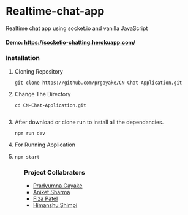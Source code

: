 # Realtime-chat-app 
Realtime chat app using socket.io and vanilla JavaScript

#### Demo: https://socketio-chatting.herokuapp.com/

### Installation 
<ol>
  <li>Cloning Repository </li>
  
    git clone https://github.com/prgayake/CN-Chat-Application.git
  
  <li>Change The Directory </li>
  
```shell
cd CN-Chat-Application.git
  
```
  <li>After download or clone run to install all the dependancies.</li>

```node
npm run dev
```

<li>For Running Application <li>

```node
npm start
```
  
 <ol>
   
### Project Collabrators
- [Pradyumna Gayake](https://github.com/prgayake)
- [Aniket Sharma](https://github.com)
- [Fiza Patel](https://github.com)
- [Himanshu Shimpi](https://github.com)
